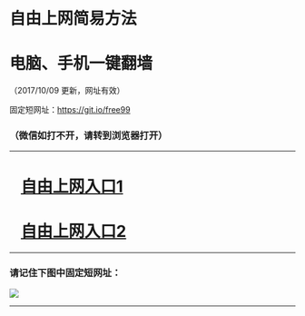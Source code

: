 ﻿# 自由上网简易方法

# 电脑、手机一键翻墙

（2017/10/09 更新，网址有效）

固定短网址：https://git.io/free99

### （微信如打不开，请转到浏览器打开）


***





# &nbsp;&nbsp; <a href="http://ft2684512381.fwq-tz-1001.info/fwqtz01.html?t=100900110899 " target="_blank">自由上网入口1</a>
# &nbsp;&nbsp; <a href="http://ft1815618977.fwq-tz-1002.info/fwqtz02.html?t=100900124802 " target="_blank">自由上网入口2</a>
***

### 请记住下图中固定短网址：

<img src="https://s3-us-west-2.amazonaws.com/fwq-1001/yjfq-20170905okok.png" /> 


***

